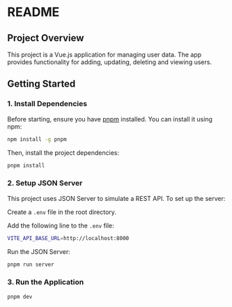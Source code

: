 # README

## Project Overview

This project is a Vue.js application for managing user data. The app provides functionality for adding, updating, deleting and viewing users.

## Getting Started

### 1. Install Dependencies

Before starting, ensure you have [pnpm](https://pnpm.io/) installed. You can install it using npm:

```sh
npm install -g pnpm
```

Then, install the project dependencies:

```sh
pnpm install
```

### 2. Setup JSON Server

This project uses JSON Server to simulate a REST API. To set up the server:

Create a `.env` file in the root directory.

Add the following line to the `.env` file:

```sh
VITE_API_BASE_URL=http://localhost:8000
```

Run the JSON Server:

```sh
pnpm run server
```

### 3. Run the Application

```sh
pnpm dev
```
